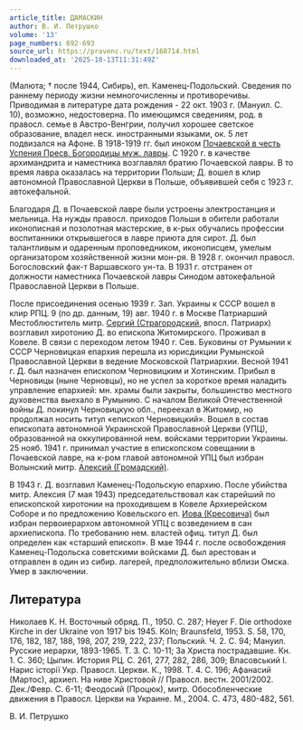 ```yaml
---
article_title: ДАМАСКИН
author: В. И. Петрушко
volume: '13'
page_numbers: 692-693
source_url: https://pravenc.ru/text/168714.html
downloaded_at: '2025-10-13T11:31:49Z'
---
```


(Малюта; † после 1944, Сибирь), еп. Каменец-Подольский. Сведения по раннему периоду жизни немногочисленны и противоречивы. Приводимая в литературе дата рождения - 22 окт. 1903 г. (Мануил. С. 10), возможно, недостоверна. По имеющимся сведениям, род. в правосл. семье в Австро-Венгрии, получил хорошее светское образование, владел неск. иностранными языками, ок. 5 лет подвизался на Афоне. В 1918-1919 гг. был иноком [Почаевской в честь Успения Пресв. Богородицы муж. лавры](<https://pravenc.ru/text/Почаевской в честь Успения Пресв  Богородицы муж  лавры.html>). С 1920 г. в качестве архимандрита и наместника возглавлял братию Почаевской лавры. В то время лавра оказалась на территории Польши; Д. вошел в клир автономной Православной Церкви в Польше, объявившей себя с 1923 г. автокефальной.

Благодаря Д. в Почаевской лавре были устроены электростанция и мельница. На нужды правосл. приходов Польши в обители работали иконописная и позолотная мастерские, в к-рых обучались профессии воспитанники открывшегося в лавре приюта для сирот. Д. был талантливым и одаренным проповедником, иконописцем, умелым организатором хозяйственной жизни мон-ря. В 1928 г. окончил правосл. Богословский фак-т Варшавского ун-та. В 1931 г. отстранен от должности наместника Почаевской лавры Синодом автокефальной Православной Церкви в Польше.

После присоединения осенью 1939 г. Зап. Украины к СССР вошел в клир РПЦ. 9 (по др. данным, 19) авг. 1940 г. в Москве Патриарший Местоблюститель митр. [Сергий (Страгородский](<https://pravenc.ru/text/Сергий (Страгородский.html>), впосл. Патриарх) возглавил хиротонию Д. во епископа Житомирского. Проживал в Ковеле. В связи с переходом летом 1940 г. Сев. Буковины от Румынии к СССР Черновицкая епархия перешла из юрисдикции Румынской Православной Церкви в ведение Московской Патриархии. Весной 1941 г. Д. был назначен епископом Черновицким и Хотинским. Прибыл в Черновицы (ныне Черновцы), но не успел за короткое время наладить управление епархией: мн. храмы были закрыты, большинство местного духовенства выехало в Румынию. С началом Великой Отечественной войны Д. покинул Черновицкую обл., переехал в Житомир, но продолжал носить титул «епископ Черновицкий». Вошел в состав епископата автономной Украинской Православной Церкви (УПЦ), образованной на оккупированной нем. войсками территории Украины. 25 нояб. 1941 г. принимал участие в епископском совещании в Почаевской лавре, на к-ром главой автономной УПЦ был избран Волынский митр. [Алексий (Громадский)](<https://pravenc.ru/text/Алексий (Громадский).html>).

В 1943 г. Д. возглавил Каменец-Подольскую епархию. После убийства митр. Алексия (7 мая 1943) председательствовал как старейший по епископской хиротонии на проходившем в Ковеле Архиерейском Соборе и по предложению Ковельского еп. [Иова (Кресовича)](<https://pravenc.ru/text/Иова (Кресовича).html>) был избран первоиерархом автономной УПЦ с возведением в сан архиепископа. По требованию нем. властей офиц. титул Д. был определен как «старший епископ». В мае 1944 г. после освобождения Каменец-Подольска советскими войсками Д. был арестован и отправлен в один из сибир. лагерей, предположительно вблизи Омска. Умер в заключении.

## Литература

Николаев К. Н. Восточный обряд. П., 1950. С. 287; Heyer F. Die orthodoxe Kirche in der Ukraine von 1917 bis 1945. Köln; Braunsfeld, 1953. S. 58, 170, 176, 182, 187, 188, 198, 207, 219, 222, 237; Польский. Ч. 2. С. 94; Мануил. Русские иерархи, 1893-1965. Т. 3. С. 10-11; За Христа пострадавшие. Кн. 1. С. 360; Цыпин. История РЦ. С. 261, 277, 282, 286, 309; Власовський I. Нарис iсторiï Укр. Правосл. Церкви. К., 1998. Т. 4. С. 196; Афанасий (Мартос), архиеп. На ниве Христовой // Правосл. вестн. 2001/2002. Дек./Февр. С. 6-11; Феодосий (Процюк), митр. Обособленческие движения в Правосл. Церкви на Украине. М., 2004. С. 473, 480-482, 561.

В. И. Петрушко
